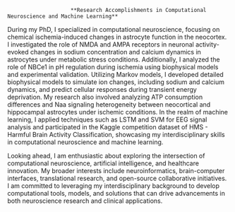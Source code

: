                        **Research Accomplishments in Computational Neuroscience and Machine Learning**
During my PhD, I specialized in computational neuroscience, focusing on chemical ischemia-induced changes in astrocyte function in the neocortex. I investigated the role of NMDA and AMPA receptors in neuronal activity-evoked changes in sodium concentration and calcium dynamics in astrocytes under metabolic stress conditions. Additionally, I analyzed the role of NBCe1 in pH regulation during ischemia using biophysical models and experimental validation. Utilizing Markov models, I developed detailed biophysical models to simulate ion changes, including sodium and calcium dynamics, and predict cellular responses during transient energy deprivation. My research also involved analyzing ATP consumption differences and Naa signaling heterogeneity between neocortical and hippocampal astrocytes under ischemic conditions. In the realm of machine learning, I applied techniques such as LSTM and SVM for EEG signal analysis and participated in the Kaggle competition dataset of HMS - Harmful Brain Activity Classification, showcasing my interdisciplinary skills in computational neuroscience and machine learning.

Looking ahead, I am enthusiastic about exploring the intersection of computational neuroscience, artificial intelligence, and healthcare innovation. My broader interests include neuroinformatics, brain-computer interfaces, translational research, and open-source collaborative initiatives. I am committed to leveraging my interdisciplinary background to develop computational tools, models, and solutions that can drive advancements in both neuroscience research and clinical applications.
